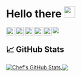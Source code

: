 # Hello there <img src="https://raw.githubusercontent.com/MartinHeinz/MartinHeinz/master/wave.gif" width="30px" height="30px" /> 
<a href="https://www.instagram.com/???/">
  <img align="left" alt="Chef's Instagram" width="22px" src="https://raw.githubusercontent.com/hussainweb/hussainweb/main/icons/instagram.png" />
</a>
<a href="https://discord.gg/???">
  <img align="left" alt="Chef's Discord" width="22px" src="https://raw.githubusercontent.com/peterthehan/peterthehan/master/assets/discord.svg" />
</a>
<a href="https://twitter.com/???">
  <img align="left" alt="Chef | Twitter" width="22px" src="https://raw.githubusercontent.com/peterthehan/peterthehan/master/assets/twitter.svg" />
</a>
<a href="https://www.linkedin.com/in/???/">
  <img align="left" alt="Chef's LinkedIN" width="22px" src="https://raw.githubusercontent.com/peterthehan/peterthehan/master/assets/linkedin.svg" />
</a>
<a href="[https://www.linkedin.com/in/???/](https://t.me/devchef)">
  <img align="left" alt="Chef's Telegramm" width="22px" src="https://raw.githubusercontent.com/peterthehan/peterthehan/master/assets/linkedin.svg" />
</a>

![](https://visitor-badge.glitch.me/badge?page_id=DeployChef.DeployChef)

## &#x1f4c8; GitHub Stats

<a href="https://github.com/DeployChef/DeployChef">
  <img align="center" src="https://github-readme-stats.vercel.app/api?username=DeployChef&show_icons=true&line_height=27&count_private=true&title_color=ffffff&text_color=c9cacc&icon_color=2bbc8a&bg_color=1d1f21" alt="Chef's GitHub Stats" />
</a>

<a href="https://github.com/DeployChef/DeployChef">
  <img align="center" src="https://github-readme-stats.vercel.app/api/top-langs/?username=DeployChef&hide=java,html,tex&title_color=ffffff&text_color=c9cacc&icon_color=2bbc8a&bg_color=1d1f21&langs_count=3" />
</a>


<!--
**DeployChef/DeployChef** is a ✨ _special_ ✨ repository because its `README.md` (this file) appears on your GitHub profile.

Here are some ideas to get you started:

- 🔭 I’m currently working on ...
- 🌱 I’m currently learning ...
- 👯 I’m looking to collaborate on ...
- 🤔 I’m looking for help with ...
- 💬 Ask me about ...
- 📫 How to reach me: ...
- 😄 Pronouns: ...
- ⚡ Fun fact: ...
-->
